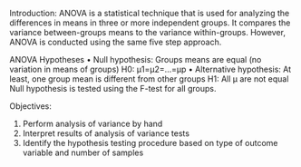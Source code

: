Introduction:
ANOVA is a statistical technique that is used for analyzing the differences in means in three or more independent groups. It compares the variance between-groups means
to the variance within-groups. However, ANOVA is conducted using the same five step approach. 

ANOVA Hypotheses
•	Null hypothesis: Groups means are equal (no variation in means of groups)
H0: μ1=μ2=…=μp
•	Alternative hypothesis: At least, one group mean is different from other groups
H1: All μ are not equal
Null hypothesis is tested using the F-test for all groups.

Objectives:
1.	Perform analysis of variance by hand
2.	Interpret results of analysis of variance tests
3.	Identify the hypothesis testing procedure based on type of outcome variable and number of samples
